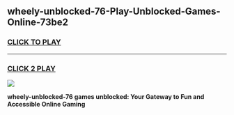 
## wheely-unblocked-76-Play-Unblocked-Games-Online-73be2
<h3>
<a href="https://premium76.site?title=wheely-unblocked-76&ref=25A">CLICK TO PLAY</a></h3>
<hr>

<h3>
<a href="https://premium76.site?title=wheely-unblocked-76&ref=25A">CLICK 2 PLAY</a>
  
</h3>

<a href="https://premium76.site?title=wheely-unblocked-76&ref=25A"><img src="https://clearcache.store/games.png"></a>


**wheely-unblocked-76 games unblocked: Your Gateway to Fun and Accessible Online Gaming**
